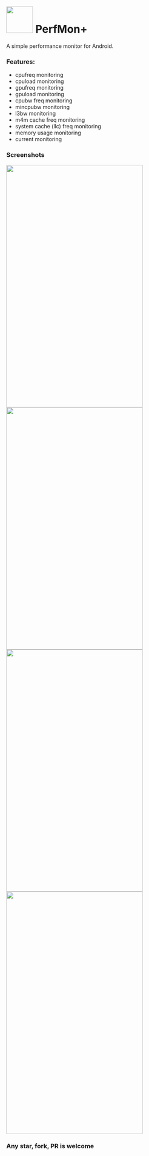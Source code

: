 # <img src="https://raw.githubusercontent.com/xzr467706992/PerfMon-Plus/master/app/src/main/res/drawable/icon.png" width="70" height="70" /> PerfMon+ 
A simple performance monitor for Android.
### Features:
* cpufreq monitoring
* cpuload monitoring
* gpufreq monitoring
* gpuload monitoring
* cpubw freq monitoring
* mincpubw monitoring
* l3bw monitoring
* m4m cache freq monitoring
* system cache (llc) freq monitoring
* memory usage monitoring
* current monitoring

### Screenshots
<img src="https://raw.githubusercontent.com/xzr467706992/PerfMon-Plus/master/screenshots/1.jpg" width="360" height="640" /> <img src="https://raw.githubusercontent.com/xzr467706992/PerfMon-Plus/master/screenshots/2.jpg" width="360" height="640" />
<img src="https://raw.githubusercontent.com/xzr467706992/PerfMon-Plus/master/screenshots/3.jpg" width="360" height="640" /> <img src="https://raw.githubusercontent.com/xzr467706992/PerfMon-Plus/master/screenshots/4.jpg" width="360" height="640" />

### Any star, fork, PR is welcome
